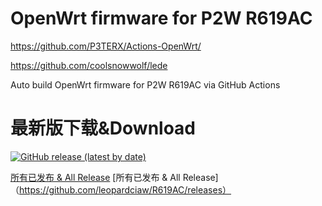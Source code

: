 # OpenWrt firmware for P2W R619AC

https://github.com/P3TERX/Actions-OpenWrt/

https://github.com/coolsnowwolf/lede


Auto build OpenWrt firmware for P2W R619AC via GitHub Actions

# 最新版下载&Download
[![GitHub release (latest by date)](https://img.shields.io/github/v/release/leopardciaw/R619AC?style=for-the-badge&label=Download)](https://github.com/leopardciaw/R619AC/releases/latest)


[所有已发布 & All Release](https://github.com/leopardciaw/R619AC/releases)
[所有已发布 & All Release]（https://github.com/leopardciaw/R619AC/releases）


